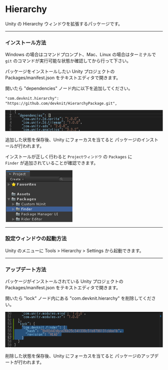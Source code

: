 # Hierarchy

Unity の Hierarchy ウィンドウを拡張するパッケージです。

---

### インストール方法

Windows の場合はコマンドプロンプト、Mac、Linux の場合はターミナルで  
`git` のコマンドが実行可能な状態か確認してから行って下さい。

パッケージをインストールしたい Unity プロジェクトの  
Packages/manifest.json をテキストエディタで開きます。

開いたら "dependencies" ノード内に以下を追加してください。

```
"com.devknit.hierarchy": "https://github.com/devknit/HierarchyPackage.git",
```

![](Documentation/install.gif)

追加した状態を保存後、Unity にフォーカスを当てると
パッケージのインストールが行われます。

インストールが正しく行わると `Projectウィンドウ` の `Packages` に  
`Finder` が追加されていることが確認できます。

![](Documentation/install.png)

---

### 設定ウィンドウの起動方法

Unity のメニューに Tools > Hierarchy > Settings から起動できます。

---

### アップデート方法

パッケージがインストールされている Unity プロジェクトの
Packages/manifest.json をテキストエディタで開きます。

開いたら "lock" ノード内にある "com.devknit.hierarchy" を削除してください。

![](Documentation/update.gif)

削除した状態を保存後、Unity にフォーカスを当てると
パッケージのアップデートが行われます。
